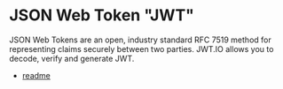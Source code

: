 # JSON Web Token "JWT"

JSON Web Tokens are an open, industry standard RFC 7519 method for representing
claims securely between two parties. JWT.IO allows you to decode, verify and
generate JWT.

- [readme](https://jwt.io/)
